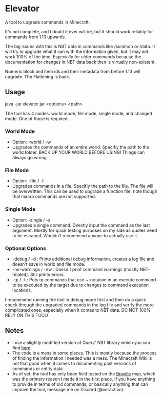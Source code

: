 # Elevator

A tool to upgrade commands in Minecraft.

It's not complete, and I doubt it ever will be, but it should work reliably for commands from 1.13 upwards.

The big issues with this is NBT data in commands like /summon or /data. It will try to upgrade what it can with the information given, but it may not work 100% of the time. Especially for older commands because the documentation for changes in NBT data back then is virtually non-existent.

Numeric block and item ids and their metadata from before 1.13 will upgrade. The Flattening is back.

## Usage
java -jar elevator.jar \<options\> \<path\>

The tool has 4 modes: world mode, file mode, single mode, and changed mode. One of those is required.
### World Mode
- Option: -world / -w
- Upgrades the commands of an entire world. Specifiy the path to the world folder. BACK UP YOUR WORLD BEFORE USING! Things can always go wrong.
### File Mode
- Option: -file / -f
- Upgrades commands in a file. Specifiy the path to the file. The file will be overwritten. This can be used to upgrade a function file, note though that macro commands are not supported.
### Single Mode
- Option: -single / -s
- Upgrades a single command. Directly input the command as the last argument. Mostly for quick testing purposes on my side as quotes need to be escaped. Wouldn't recommend anyone to actually use it.

### Optional Options
- -debug / -d : Prints additional debug information, creates a log file and doesn't save in world and file mode.
- -no-warnings / -nw : Doesn't print command warnings (mostly NBT-related). Still prints errors.
- -tp / -t : Puts tp commands that use ~-notation in an execute command to be executed by the target due to changes to command execution locations.

I recommend running the tool in debug mode first and then do a quick check through the upgraded commands in the log file and verify the more complicated ones, especially when it comes to NBT data. DO NOT 100% RELY ON THIS TOOL!

## Notes
- I use a slightly modified version of Querz' NBT library which you can find [here](https://github.com/Querz/NBT).
- The code is a mess in some places. This is mostly because the process of finding the information I needed was a mess. The Minecraft Wiki is not that good when it comes to documenting past versions of commands or entity data.
- As of yet, the tool has only been field tested on the [Broville](oldshoes.ca) map, which was the primary reason I made it in the first place. If you have anything to provide in terms of old commands, or basically anything that can improve the tool, message me on Discord (@xeraction).
